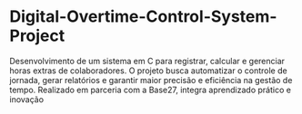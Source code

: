 # Digital-Overtime-Control-System-Project
Desenvolvimento de um sistema em C para registrar, calcular e gerenciar horas extras de colaboradores. O projeto busca automatizar o controle de jornada, gerar relatórios e garantir maior precisão e eficiência na gestão de tempo. Realizado em parceria com a Base27, integra aprendizado prático e inovação
